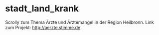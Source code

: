 # stadt_land_krank

Scrolly zum Thema Ärzte und Ärztemangel in der Region Heilbronn. Link zum Projekt: http://aerzte.stimme.de
